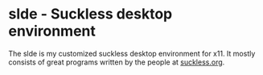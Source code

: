 # slde - Suckless desktop environment

The slde is my customized suckless desktop environment for x11.
It mostly consists of great programs written by the people at [suckless.org](http://suckless.org).
